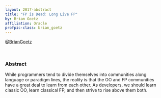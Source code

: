 ```yaml
---
layout: 2017-abstract
title: "FP is Dead: Long Live FP"
by: Brian Goetz
affiliation: Oracle
profpic-class: brian_goetz
---
```


[@BrianGoetz](https://twitter.com/BrianGoetz)

<br/>

### Abstract

While programmers tend to divide themselves into communities along language or
paradigm lines, the reality is that the OO and FP communities have a great deal
to learn from each other.  As developers, we should learn classic OO, learn
classical FP, and then strive to rise above them both.

